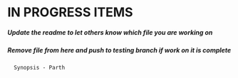 # IN PROGRESS ITEMS
##### Update the readme to let others know which file you are working on
##### Remove file from here and push to testing branch if work on it is complete
```
  Synopsis - Parth
```
